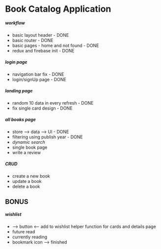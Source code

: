 # Book Catalog Application

##### workflow

- basic layout header - DONE
- basic router - DONE
- basic pages - home and not found - DONE
- redux and firebase init - DONE

##### login page

- navigation bar fix - DONE
- login/signUp page - DONE

##### landing page

- random 10 data in every refresh - DONE
- fix single card design - DONE

##### all books page

- store --> data --> UI - DONE
- filtering using publish year - DONE
- _dynamic search_
- single book page
- write a review

##### CRUD

- create a new book
- update a book
- delete a book

## BONUS

##### wishlist

- --> button <-- add to wishlist helper function for cards and details page
- future read
- currently reading
- bookmark icon --> finished
